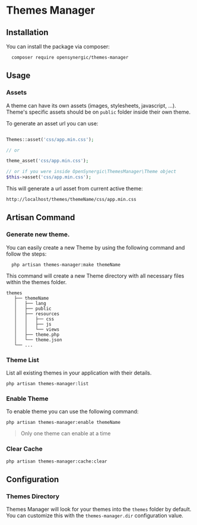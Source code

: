 # Themes Manager

## Installation

You can install the package via composer:

```
  composer require opensynergic/themes-manager
```

## Usage

### Assets

A theme can have its own assets (images, stylesheets, javascript, ...). Theme's specific assets should be on `public` folder inside their own theme.

To generate an asset url you can use:

```php

Themes::asset('css/app.min.css');

// or

theme_asset('css/app.min.css');

// or if you were inside OpenSynergic\ThemesManager\Theme object
$this->asset('css/app.min.css');
```

This will generate a url asset from current active theme:

```
http://localhost/themes/themeName/css/app.min.css
```

## Artisan Command

### Generate new theme.

You can easily create a new Theme by using the following command and follow the steps:

```
  php artisan themes-manager:make themeName
```

This command will create a new Theme directory with all necessary files within the themes folder.

```
themes
   ├── themeName
   │   ├── lang
   │   ├── public
   │   ├── resources
   │   │   ├── css
   │   │   ├── js
   │   │   └── views
   │   ├── theme.php
   │   └── theme.json
   └── ...
```

### Theme List

List all existing themes in your application with their details.

```
php artisan themes-manager:list
```

### Enable Theme

To enable theme you can use the following command:

```
php artisan themes-manager:enable themeName
```

> Only one theme can enable at a time

### Clear Cache

```
php artisan themes-manager:cache:clear
```

## Configuration

### Themes Directory

Themes Manager will look for your themes into the `themes` folder by default. You can customize this with the `themes-manager.dir` configuration value.
